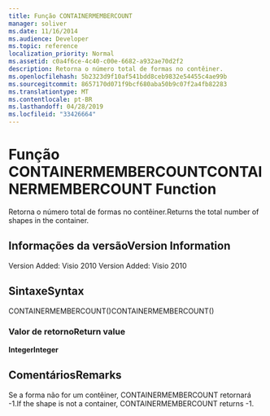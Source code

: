 ```yaml
---
title: Função CONTAINERMEMBERCOUNT
manager: soliver
ms.date: 11/16/2014
ms.audience: Developer
ms.topic: reference
localization_priority: Normal
ms.assetid: c0a4f6ce-4c40-c00e-6682-a932ae70d2f2
description: Retorna o número total de formas no contêiner.
ms.openlocfilehash: 5b2323d9f10af541bdd8ceb9832e54455c4ae99b
ms.sourcegitcommit: 8657170d071f9bcf680aba50b9c07f2a4fb82283
ms.translationtype: MT
ms.contentlocale: pt-BR
ms.lasthandoff: 04/28/2019
ms.locfileid: "33426664"
---
```

# <a name="containermembercount-function"></a><span data-ttu-id="72b6a-103">Função CONTAINERMEMBERCOUNT</span><span class="sxs-lookup"><span data-stu-id="72b6a-103">CONTAINERMEMBERCOUNT Function</span></span>

<span data-ttu-id="72b6a-104">Retorna o número total de formas no contêiner.</span><span class="sxs-lookup"><span data-stu-id="72b6a-104">Returns the total number of shapes in the container.</span></span>
  
## <a name="version-information"></a><span data-ttu-id="72b6a-105">Informações da versão</span><span class="sxs-lookup"><span data-stu-id="72b6a-105">Version Information</span></span>

<span data-ttu-id="72b6a-106">Version Added: Visio 2010
</span><span class="sxs-lookup"><span data-stu-id="72b6a-106">Version Added: Visio 2010</span></span> 
  
## <a name="syntax"></a><span data-ttu-id="72b6a-107">Sintaxe</span><span class="sxs-lookup"><span data-stu-id="72b6a-107">Syntax</span></span>

<span data-ttu-id="72b6a-108">CONTAINERMEMBERCOUNT()</span><span class="sxs-lookup"><span data-stu-id="72b6a-108">CONTAINERMEMBERCOUNT()</span></span>
  
### <a name="return-value"></a><span data-ttu-id="72b6a-109">Valor de retorno</span><span class="sxs-lookup"><span data-stu-id="72b6a-109">Return value</span></span>

 <span data-ttu-id="72b6a-110">**Integer**</span><span class="sxs-lookup"><span data-stu-id="72b6a-110">**Integer**</span></span>
  
## <a name="remarks"></a><span data-ttu-id="72b6a-111">Comentários</span><span class="sxs-lookup"><span data-stu-id="72b6a-111">Remarks</span></span>

<span data-ttu-id="72b6a-112">Se a forma não for um contêiner, CONTAINERMEMBERCOUNT retornará -1.</span><span class="sxs-lookup"><span data-stu-id="72b6a-112">If the shape is not a container, CONTAINERMEMBERCOUNT returns -1.</span></span>
  

